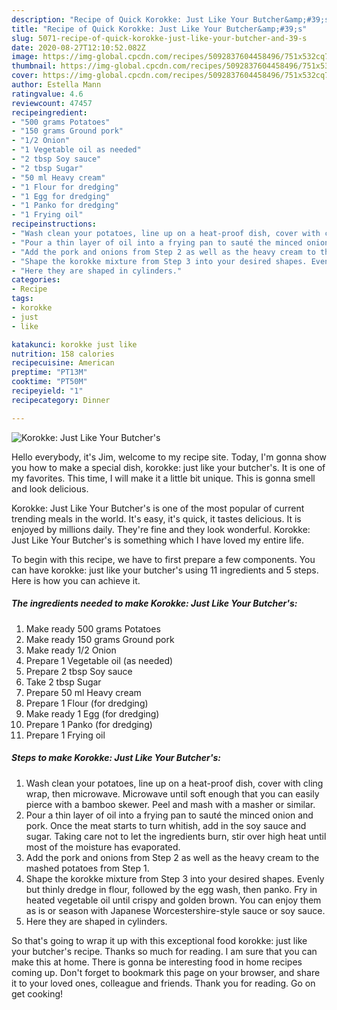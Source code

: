 ```yaml
---
description: "Recipe of Quick Korokke: Just Like Your Butcher&amp;#39;s"
title: "Recipe of Quick Korokke: Just Like Your Butcher&amp;#39;s"
slug: 5071-recipe-of-quick-korokke-just-like-your-butcher-and-39-s
date: 2020-08-27T12:10:52.082Z
image: https://img-global.cpcdn.com/recipes/5092837604458496/751x532cq70/korokke-just-like-your-butchers-recipe-main-photo.jpg
thumbnail: https://img-global.cpcdn.com/recipes/5092837604458496/751x532cq70/korokke-just-like-your-butchers-recipe-main-photo.jpg
cover: https://img-global.cpcdn.com/recipes/5092837604458496/751x532cq70/korokke-just-like-your-butchers-recipe-main-photo.jpg
author: Estella Mann
ratingvalue: 4.6
reviewcount: 47457
recipeingredient:
- "500 grams Potatoes"
- "150 grams Ground pork"
- "1/2 Onion"
- "1 Vegetable oil as needed"
- "2 tbsp Soy sauce"
- "2 tbsp Sugar"
- "50 ml Heavy cream"
- "1 Flour for dredging"
- "1 Egg for dredging"
- "1 Panko for dredging"
- "1 Frying oil"
recipeinstructions:
- "Wash clean your potatoes, line up on a heat-proof dish, cover with cling wrap, then microwave. Microwave until soft enough that you can easily pierce with a bamboo skewer. Peel and mash with a masher or similar."
- "Pour a thin layer of oil into a frying pan to sauté the minced onion and pork. Once the meat starts to turn whitish, add in the soy sauce and sugar. Taking care not to let the ingredients burn, stir over high heat until most of the moisture has evaporated."
- "Add the pork and onions from Step 2 as well as the heavy cream to the mashed potatoes from Step 1."
- "Shape the korokke mixture from Step 3 into your desired shapes. Evenly but thinly dredge in flour, followed by the egg wash, then panko. Fry in heated vegetable oil until crispy and golden brown. You can enjoy them as is or season with Japanese Worcestershire-style sauce or soy sauce."
- "Here they are shaped in cylinders."
categories:
- Recipe
tags:
- korokke
- just
- like

katakunci: korokke just like 
nutrition: 158 calories
recipecuisine: American
preptime: "PT13M"
cooktime: "PT50M"
recipeyield: "1"
recipecategory: Dinner

---
```



![Korokke: Just Like Your Butcher&#39;s](https://img-global.cpcdn.com/recipes/5092837604458496/751x532cq70/korokke-just-like-your-butchers-recipe-main-photo.jpg)

Hello everybody, it's Jim, welcome to my recipe site. Today, I'm gonna show you how to make a special dish, korokke: just like your butcher&#39;s. It is one of my favorites. This time, I will make it a little bit unique. This is gonna smell and look delicious.



Korokke: Just Like Your Butcher&#39;s is one of the most popular of current trending meals in the world. It's easy, it's quick, it tastes delicious. It is enjoyed by millions daily. They're fine and they look wonderful. Korokke: Just Like Your Butcher&#39;s is something which I have loved my entire life.


To begin with this recipe, we have to first prepare a few components. You can have korokke: just like your butcher&#39;s using 11 ingredients and 5 steps. Here is how you can achieve it.

<!--inarticleads1-->

##### The ingredients needed to make Korokke: Just Like Your Butcher&#39;s:

1. Make ready 500 grams Potatoes
1. Make ready 150 grams Ground pork
1. Make ready 1/2 Onion
1. Prepare 1 Vegetable oil (as needed)
1. Prepare 2 tbsp Soy sauce
1. Take 2 tbsp Sugar
1. Prepare 50 ml Heavy cream
1. Prepare 1 Flour (for dredging)
1. Make ready 1 Egg (for dredging)
1. Prepare 1 Panko (for dredging)
1. Prepare 1 Frying oil




<!--inarticleads2-->

##### Steps to make Korokke: Just Like Your Butcher&#39;s:

1. Wash clean your potatoes, line up on a heat-proof dish, cover with cling wrap, then microwave. Microwave until soft enough that you can easily pierce with a bamboo skewer. Peel and mash with a masher or similar.
1. Pour a thin layer of oil into a frying pan to sauté the minced onion and pork. Once the meat starts to turn whitish, add in the soy sauce and sugar. Taking care not to let the ingredients burn, stir over high heat until most of the moisture has evaporated.
1. Add the pork and onions from Step 2 as well as the heavy cream to the mashed potatoes from Step 1.
1. Shape the korokke mixture from Step 3 into your desired shapes. Evenly but thinly dredge in flour, followed by the egg wash, then panko. Fry in heated vegetable oil until crispy and golden brown. You can enjoy them as is or season with Japanese Worcestershire-style sauce or soy sauce.
1. Here they are shaped in cylinders.




So that's going to wrap it up with this exceptional food korokke: just like your butcher&#39;s recipe. Thanks so much for reading. I am sure that you can make this at home. There is gonna be interesting food in home recipes coming up. Don't forget to bookmark this page on your browser, and share it to your loved ones, colleague and friends. Thank you for reading. Go on get cooking!
